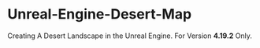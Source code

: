 # Unreal-Engine-Desert-Map
Creating A Desert Landscape in the Unreal Engine.
For Version __4.19.2__ Only.
